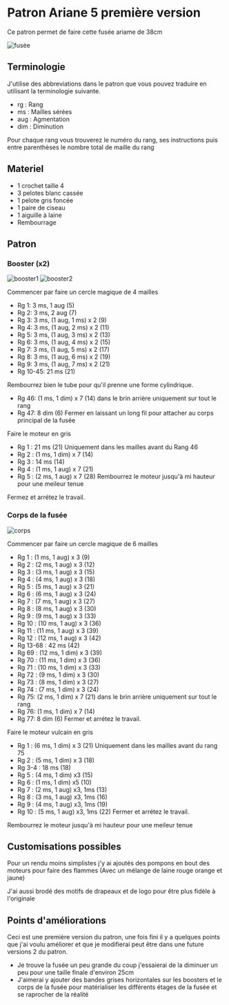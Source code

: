 # Patron Ariane 5 première version

Ce patron permet de faire cette fusée ariame de 38cm

![fusée](../../../../media/patterns/ariane5/v1/fusee.jpg)

## Terminologie

J'utilise des abbreviations dans le patron que vous pouvez traduire en utilisant la terminologie suivante.

* rg : Rang
* ms : Mailles sérées
* aug : Agmentation
* dim : Diminution

Pour chaque rang vous trouverez le numéro du rang, ses instructions puis entre parenthèses le nombre total de maille du rang

## Materiel

* 1 crochet taille 4
* 3 pelotes blanc cassée
* 1 pelote gris foncée
* 1 paire de ciseau
* 1 aiguille à laine
* Rembourrage

## Patron

### Booster (x2)

![booster1](../../../../media/patterns/ariane5/v1/booster1.jpg)
![booster2](../../../../media/patterns/ariane5/v1/booster2.jpg)

Commencer par faire un cercle magique de 4 mailles

* Rg 1: 3 ms, 1 aug (5)
* Rg 2: 3 ms, 2 aug (7)
* Rg 3: 3 ms, (1 aug, 1 ms) x 2 (9)
* Rg 4: 3 ms, (1 aug, 2 ms) x 2 (11)
* Rg 5: 3 ms, (1 aug, 3 ms) x 2 (13)
* Rg 6: 3 ms, (1 aug, 4 ms) x 2 (15)
* Rg 7: 3 ms, (1 aug, 5 ms) x 2 (17)
* Rg 8: 3 ms, (1 aug, 6 ms) x 2 (19)
* Rg 9: 3 ms, (1 aug, 7 ms) x 2 (21)
* Rg 10-45: 21 ms (21)

Rembourrez bien le tube pour qu'il prenne une forme cylindrique.

* Rg 46: (1 ms, 1 dim) x 7 (14) dans le brin arrière uniquement sur tout le rang
* Rg 47: 8 dim (6)
Fermer en laissant un long fil pour attacher au corps principal de la fusée

Faire le moteur en gris

* Rg 1 : 21 ms (21) Uniquement dans les mailles avant du Rang 46
* Rg 2 : (1 ms, 1 dim) x 7 (14)
* Rg 3 : 14 ms (14)
* Rg 4 : (1 ms, 1 aug) x 7 (21)
* Rg 5 : (2 ms, 1 aug) x 7 (28)
Rembourrez le moteur jusqu'à mi hauteur pour une meileur tenue

Fermez et arrétez le travail.

### Corps de la fusée

![corps](../../../../media/patterns/ariane5/v1/corps.jpg)

Commencer par faire un cercle magique de 6 mailles

* Rg 1 : (1 ms, 1 aug) x 3 (9)
* Rg 2 : (2 ms, 1 aug) x 3 (12)
* Rg 3 : (3 ms, 1 aug) x 3 (15)
* Rg 4 : (4 ms, 1 aug) x 3 (18)
* Rg 5 : (5 ms, 1 aug) x 3 (21)
* Rg 6 : (6 ms, 1 aug) x 3 (24)
* Rg 7 : (7 ms, 1 aug) x 3 (27)
* Rg 8 : (8 ms, 1 aug) x 3 (30)
* Rg 9 : (9 ms, 1 aug) x 3 (33)
* Rg 10 : (10 ms, 1 aug) x 3 (36)
* Rg 11 : (11 ms, 1 aug) x 3 (39)
* Rg 12 : (12 ms, 1 aug) x 3 (42)
* Rg 13-68 : 42 ms (42)
* Rg 69 : (12 ms, 1 dim) x 3 (39) 
* Rg 70 : (11 ms, 1 dim) x 3 (36)
* Rg 71 : (10 ms, 1 dim) x 3 (33)
* Rg 72 : (9 ms, 1 dim) x 3 (30)
* Rg 73 : (8 ms, 1 dim) x 3 (27)
* Rg 74 : (7 ms, 1 dim) x 3 (24)
* Rg 75: (2 ms, 1 dim) x 7 (21) dans le brin arrière uniquement sur tout le rang
* Rg 76: (1 ms, 1 dim) x 7 (14)
* Rg 77: 8 dim (6)
Fermer et arrétez le travail.

Faire le moteur vulcain en gris

* Rg 1 : (6 ms, 1 dim) x 3 (21) Uniquement dans les mailles avant du rang 75
* Rg 2 : (5 ms, 1 dim) x 3 (18) 
* Rg 3-4 : 18 ms (18)
* Rg 5 : (4 ms, 1 dim) x3 (15)
* Rg 6 : (1 ms, 1 dim) x5 (10)
* Rg 7 : (2 ms, 1 aug) x3, 1ms (13)
* Rg 8 : (3 ms, 1 aug) x3, 1ms (16)
* Rg 9 : (4 ms, 1 aug) x3, 1ms (19)
* Rg 10 : (5 ms, 1 aug) x3, 1ms (22)
Fermer et arrétez le travail.

Rembourrez le moteur jusqu'à mi hauteur pour une meileur tenue


## Customisations possibles

Pour un rendu moins simplistes j'y ai ajoutés des pompons en bout des moteurs pour faire des flammes (Avec un mélange de laine rouge orange et jaune)

J'ai aussi brodé des motifs de drapeaux et de logo pour être plus fidèle à l'originale

## Points d'améliorations

Ceci est une première version du patron, une fois fini il y a quelques points que j'ai voulu améliorer et que je modifierai peut être dans une future versions 2 du patron.
* Je trouve la fusée un peu grande du coup j'essaierai de la diminuer un peu pour une taille finale d'environ 25cm
* J'aimerai y ajouter des bandes grises horizontales sur les boosters et le corps de la fusée pour matérialiser les différents étages de la fusée et se raprocher de la réalité